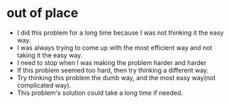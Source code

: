 # out of place

- I did this problem for a long time because I was not thinking it the easy way.
- I was always trying to come up with the most efficient way and not taking it the easy way. 
- I need to stop when I was making the problem harder and harder
- If this problem seemed too hard, then try thinking a different way. 
- Try thinking this problem the dumb way, and the most easy way(not complicated way).
- This problem's solution could take a long time if needed. 